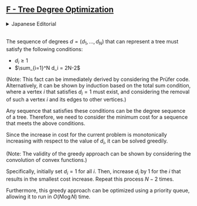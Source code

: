 ## [F - Tree Degree Optimization](https://atcoder.jp/contests/abc359/tasks/abc359_f)

<details><summary>Japanese Editorial</summary><br>

木の次数列 $d = (d_1, \dots, d_N)$ としてあり得る整数列は以下を満たすものです。

* $d_i \ge 1$
* $\sum_{i=1}^N d_i = 2N-2$

（補足：この事実は、プリューファーコードを考えることで直ちに従います。または、総和の条件から $d_i = 1$ を満たす頂点が必ず存在することから、そのような頂点 $i$ とそれ以外の頂点の辺を取り除くことを考えて、帰納法を回すことでも示せます。）

この条件を満たす任意の列は木の次数列としてあり得るので、上の条件を満たす列にたいするコストの最小値を考えればよいです。

これは、今回のコストの増加分が $d_i$ の値に対して単調増加なことから、貪欲法を行うことで解くことが出来ます。

（補足：貪欲法の正当性は凸関数同士の畳み込みを考えれば示せます。）

具体的には、はじめ全ての $i$ について $d_i = 1$ で初期化し、$d_i$ を $1$ 増やしたときのコストの増加分が最小となるような $i$ について $d_i$ を $1$ 増やすことを $N-2$ 回繰り返せばよいです。

更にこの貪欲法は priority_queue などを使うことで高速化できて、$O(N\log N)$ で動作します。

</details><br>


The sequence of degrees $d = (d_1, \dots, d_N)$ that can represent a tree must satisfy the following conditions:

* $d_i \ge 1$
* $\sum_{i=1}^N d_i = 2N-2$

(Note: This fact can be immediately derived by considering the Prüfer code. Alternatively, it can be shown by induction based on the total sum condition, where a vertex $i$ that satisfies $d_i = 1$ must exist, and considering the removal of such a vertex $i$ and its edges to other vertices.)

Any sequence that satisfies these conditions can be the degree sequence of a tree. Therefore, we need to consider the minimum cost for a sequence that meets the above conditions.

Since the increase in cost for the current problem is monotonically increasing with respect to the value of $d_i$, it can be solved greedily.

(Note: The validity of the greedy approach can be shown by considering the convolution of convex functions.)

Specifically, initially set $d_i = 1$ for all $i$. Then, increase $d_i$ by 1 for the $i$ that results in the smallest cost increase. Repeat this process $N-2$ times.

Furthermore, this greedy approach can be optimized using a priority queue, allowing it to run in $O(N\log N)$ time.
